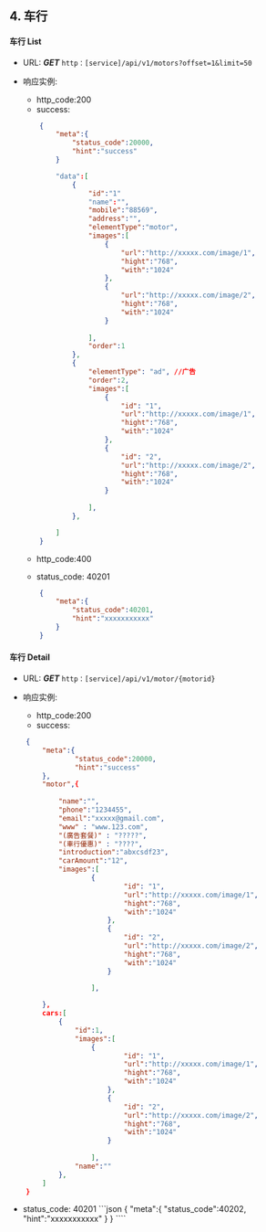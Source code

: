 ## 4. 车行 ##


#### 车行 List
* URL: ***GET*** `http：[service]/api/v1/motors?offset=1&limit=50`

* 响应实例:
	- http_code:200
	- success:
	```json
		{
			"meta":{
				"status_code":20000,
				"hint":"success"
			}

			"data":[
				{
					"id":"1"
					"name":"",
					"mobile":"88569",
					"address":"",
					"elementType":"motor",
					"images":[
						{
							"url":"http://xxxxx.com/image/1",
							"hight":"768",
							"with":"1024"	
						},
						{
							"url":"http://xxxxx.com/image/2",
							"hight":"768",
							"with":"1024"	
						}
						
					],
					"order":1     
				},
				{
					"elementType": "ad", //广告
					"order":2,
					"images":[
						{
							"id": "1",
							"url":"http://xxxxx.com/image/1",
							"hight":"768",
							"with":"1024"	
						},
						{
							"id": "2",
							"url":"http://xxxxx.com/image/2",
							"hight":"768",
							"with":"1024"	
						}
						
					],
				},

			]
		}
	```

	- http_code:400
 	
	- status_code: 40201
	```json
		{
			"meta":{
				"status_code":40201,
				"hint":"xxxxxxxxxxx"
			}
		}
	````

#### 车行 Detail
* URL: ***GET*** `http：[service]/api/v1/motor/{motorid}`

* 响应实例:
	- http_code:200
	- success:

```json
	{
		"meta":{
				"status_code":20000,
				"hint":"success"
		},
		"motor",{
			
			"name":"",
			"phone":"1234455",
			"email":"xxxxx@gmail.com",
			"www" : "www.123.com",
			"(廣告套餐)" : "?????",
			"(車行優惠)" : "????",
			"introduction":"abxcsdf23",		
			"carAmount":"12",
			"images":[
					{
							"id": "1",
							"url":"http://xxxxx.com/image/1",
							"hight":"768",
							"with":"1024"	
						},
						{
							"id": "2",
							"url":"http://xxxxx.com/image/2",
							"hight":"768",
							"with":"1024"	
						}
						
					],

		},
		cars:[
			{
				"id":1,
				"images":[
					{
							"id": "1",
							"url":"http://xxxxx.com/image/1",
							"hight":"768",
							"with":"1024"	
						},
						{
							"id": "2",
							"url":"http://xxxxx.com/image/2",
							"hight":"768",
							"with":"1024"	
						}
						
					],
				"name":""
			},
		]
	}
```
   - status_code: 40201
	```json
		{
			"meta":{
				"status_code":40202,
				"hint":"xxxxxxxxxxx"
			}
		}
	````


